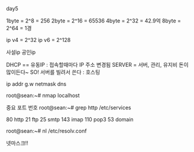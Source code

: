 day5

1byte = 2^8 = 256
2byte = 2^16 = 65536
4byte = 2^32 = 42.9억
8byte = 2^64 = 1경

ip v4 = 2^32
ip v6 = 2^128

사설ip
공인ip

DHCP == 유동IP : 접속할때마다 IP 주소 변경됨
SERVER = 서버, 관리, 유지비 돈이 많이든다~
SO! 서버를 빌려서 쓴다 : 호스팅

<ip>

ip addr
g.w
netmask
dns

root@sean:~# nmap localhost

중요 포트 번호
root@sean:~# grep http /etc/services

80 http
21 ftp
25 smtp
143 imap
110 pop3
53 domain

root@sean:~# nl /etc/resolv.conf


넷마스크!!
